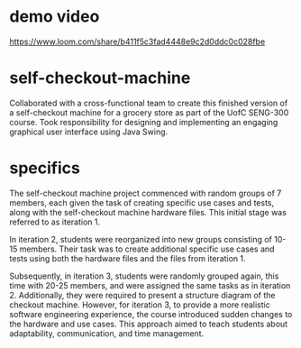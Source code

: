 # demo video
https://www.loom.com/share/b411f5c3fad4448e9c2d0ddc0c028fbe
# self-checkout-machine
Collaborated with a cross-functional team to create this finished version of a self-checkout machine for a grocery store as part of the UofC SENG-300 course. Took responsibility for designing and implementing an engaging graphical user interface using Java Swing.
# specifics
The self-checkout machine project commenced with random groups of 7 members, each given the task of creating specific use cases and tests, along with the self-checkout machine hardware files. This initial stage was referred to as iteration 1.

In iteration 2, students were reorganized into new groups consisting of 10-15 members. Their task was to create additional specific use cases and tests using both the hardware files and the files from iteration 1.

Subsequently, in iteration 3, students were randomly grouped again, this time with 20-25 members, and were assigned the same tasks as in iteration 2. Additionally, they were required to present a structure diagram of the checkout machine. However, for iteration 3, to provide a more realistic software engineering experience, the course introduced sudden changes to the hardware and use cases. This approach aimed to teach students about adaptability, communication, and time management.

